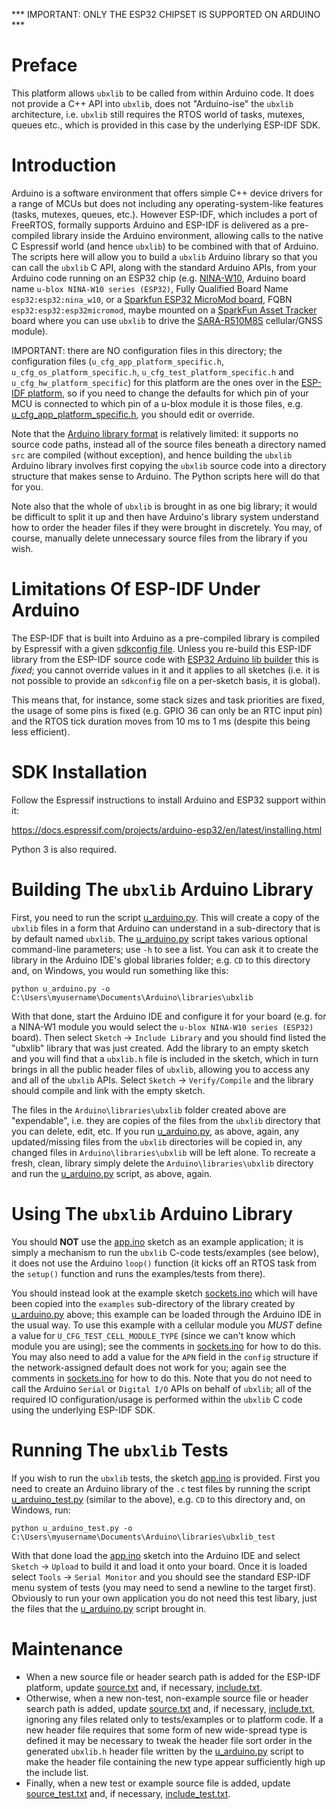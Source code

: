 *** IMPORTANT: ONLY THE ESP32 CHIPSET IS SUPPORTED ON ARDUINO ***

# Preface
This platform allows `ubxlib` to be called from within Arduino code.  It does not provide a C++ API into `ubxlib`, does not "Arduino-ise" the `ubxlib` architecture, i.e. `ubxlib` still requires the RTOS world of tasks, mutexes, queues etc., which is provided in this case by the underlying ESP-IDF SDK.

# Introduction
Arduino is a software environment that offers simple C++ device drivers for a range of MCUs but does not including any operating-system-like features (tasks, mutexes, queues, etc.).  However ESP-IDF, which includes a port of FreeRTOS, formally supports Arduino and ESP-IDF is delivered as a pre-compiled library inside the Arduino environment, allowing calls to the native C Espressif world (and hence `ubxlib`) to be combined with that of Arduino.  The scripts here will allow you to build a `ubxlib` Arduino library so that you can call the `ubxlib` C API, along with the standard Arduino APIs, from your Arduino code running on an ESP32 chip (e.g. [NINA-W10](https://www.u-blox.com/en/product/nina-w10-series-open-cpu), Arduino board name `u-blox NINA-W10 series (ESP32)`, Fully Qualified Board Name `esp32:esp32:nina_w10`, or a [Sparkfun ESP32 MicroMod board](https://www.sparkfun.com/products/16781), FQBN `esp32:esp32:esp32micromod`, maybe mounted on a [SparkFun Asset Tracker](https://www.sparkfun.com/products/17272) board where you can use `ubxlib` to drive the [SARA-R510M8S](https://www.u-blox.com/en/product/sara-r5-series) cellular/GNSS module).

IMPORTANT: there are NO configuration files in this directory; the configuration files (`u_cfg_app_platform_specific.h`, `u_cfg_os_platform_specific.h`, `u_cfg_test_platform_specific.h` and `u_cfg_hw_platform_specific`) for this platform are the ones over in the [ESP-IDF platform](../esp-idf), so if you need to change the defaults for which pin of your MCU is connected to which pin of a u-blox module it is those files, e.g. [u_cfg_app_platform_specific.h](../esp-idf/mcu/esp32/cfg/u_cfg_app_platform_specific.h), you should edit or override.

Note that the [Arduino library format](https://arduino.github.io/arduino-cli/0.19/library-specification/#library-metadata) is relatively limited: it supports no source code paths, instead all of the source files beneath a directory named `src` are compiled (without exception), and hence building the `ubxlib` Arduino library involves first copying the `ubxlib` source code into a directory structure that makes sense to Arduino.  The Python scripts here will do that for you.

Note also that the whole of `ubxlib` is brought in as one big library; it would be difficult to split it up and then have Arduino's library system understand how to order the header files if they were brought in discretely.  You may, of course, manually delete unnecessary source files from the library if you wish.

# Limitations Of ESP-IDF Under Arduino
The ESP-IDF that is built into Arduino as a pre-compiled library is compiled by Espressif with a given [sdkconfig file](https://github.com/espressif/esp32-arduino-lib-builder/blob/master/sdkconfig.esp32).  Unless you re-build this ESP-IDF library from the ESP-IDF source code with [ESP32 Arduino lib builder](https://github.com/espressif/esp32-arduino-lib-builder) this is _fixed_; you cannot override values in it and it applies to all sketches (i.e. it is not possible to provide an `sdkconfig` file on a per-sketch basis, it is global).

This means that, for instance, some stack sizes and task priorities are fixed, the usage of some pins is fixed (e.g. GPIO 36 can only be an RTC input pin) and the RTOS tick duration moves from 10 ms to 1 ms (despite this being less efficient).

# SDK Installation
Follow the Espressif instructions to install Arduino and ESP32 support within it:

https://docs.espressif.com/projects/arduino-esp32/en/latest/installing.html

Python 3 is also required.

# Building The `ubxlib` Arduino Library
First, you need to run the script [u_arduino.py](u_arduino.py).  This will create a copy of the `ubxlib` files in a form that Arduino can understand in a sub-directory that is by default named `ubxlib`.  The [u_arduino.py](u_arduino.py) script takes various optional command-line parameters; use `-h` to see a list.  You can ask it to create the library in the Arduino IDE's global libraries folder; e.g. `CD` to this directory and, on Windows, you would run something like this:

```
python u_arduino.py -o C:\Users\myusername\Documents\Arduino\libraries\ubxlib
```

With that done, start the Arduino IDE and configure it for your board (e.g. for a NINA-W1 module you would select the `u-blox NINA-W10 series (ESP32)` board).  Then select `Sketch` -> `Include Library` and you should find listed the "ubxlib" library that was just created.  Add the library to an empty sketch and you will find that a `ubxlib.h` file is included in the sketch, which in turn brings in all the public header files of `ubxlib`, allowing you to access any and all of the `ubxlib` APIs.  Select `Sketch` -> `Verify/Compile` and the library should compile and link with the empty sketch.

The files in the `Arduino\libraries\ubxlib` folder created above are "expendable", i.e. they are copies of the files from the `ubxlib` directory that you can delete, edit, etc.  If you run [u_arduino.py](u_arduino.py), as above, again, any updated/missing files from the `ubxlib` directories will be copied in, any changed files in `Arduino\libraries\ubxlib` will be left alone.  To recreate a fresh, clean, library simply delete the `Arduino\libraries\ubxlib` directory and run the [u_arduino.py](u_arduino.py) script, as above, again.

# Using The `ubxlib` Arduino Library
You should **NOT** use the [app.ino](app/app.ino) sketch as an example application; it is simply a mechanism to run the `ubxlib` C-code tests/examples (see below), it does not use the Arduino `loop()` function (it kicks off an RTOS task from the `setup()` function and runs the examples/tests from there).

You should instead look at the example sketch [sockets.ino](/example/sockets/sockets.ino) which will have been copied into the `examples` sub-directory of the library created by [u_arduino.py](u_arduino.py) above; this example can be loaded through the Arduino IDE in the usual way.  To use this example with a cellular module you *MUST* define a value for `U_CFG_TEST_CELL_MODULE_TYPE` (since we can't know which module you are using); see the comments in [sockets.ino](/example/sockets/sockets.ino#L31) for how to do this.  You may also need to add a value for the `APN` field in the `config` structure if the network-assigned default does not work for you; again see the comments in [sockets.ino](/example/sockets/sockets.ino#L45) for how to do this.  Note that you do not need to call the Arduino `Serial` or `Digital I/O` APIs on behalf of `ubxlib`; all of the required IO configuration/usage is performed within the `ubxlib` C code using the underlying ESP-IDF SDK.

# Running The `ubxlib` Tests
If you wish to run the `ubxlib` tests, the sketch [app.ino](app/app.ino) is provided.  First you need to create an Arduino library of the `.c` test files by running the script [u_arduino_test.py](u_arduino_test.py) (similar to the above), e.g. `CD` to this directory and, on Windows, run:

```
python u_arduino_test.py -o C:\Users\myusername\Documents\Arduino\libraries\ubxlib_test
```

With that done load the [app.ino](app/app.ino) sketch into the Arduino IDE and select `Sketch` -> `Upload` to build it and load it onto your board.  Once it is loaded select `Tools` -> `Serial Monitor` and you should see the standard ESP-IDF menu system of tests (you may need to send a newline to the target first).  Obviously to run your own application you do not need this test libary, just the files that the [u_arduino.py](u_arduino.py) script brought in.

# Maintenance
- When a new source file or header search path is added for the ESP-IDF platform, update [source.txt](source.txt) and, if necessary, [include.txt](include.txt).
- Otherwise, when a new non-test, non-example source file or header search path is added, update [source.txt](source.txt) and, if necessary, [include.txt](include.txt), ignoring any files related only to tests/examples or to platform code.  If a new header file requires that some form of new wide-spread type is defined it may be necessary to tweak the header file sort order in the generated `ubxlib.h` header file written by the [u_arduino.py](u_arduino.py) script to make the header file containing the new type appear sufficiently high up the include list.
- Finally, when a new test or example source file is added, update [source_test.txt](source_test.txt) and, if necessary, [include_test.txt](include_test.txt).